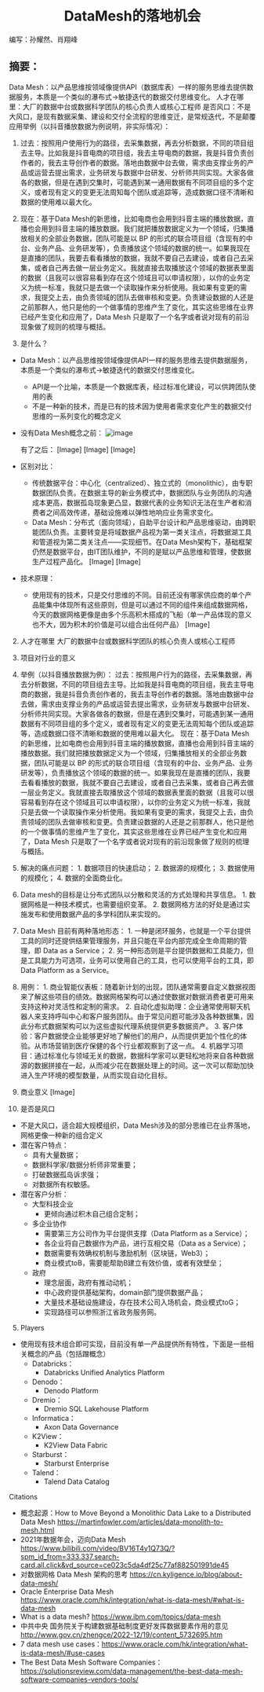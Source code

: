 # <center> DataMesh的落地机会

编写：孙耀然、肖翔峰

摘要：
---
Data Mesh：以产品思维按领域像提供API（数据库表）一样的服务思维去提供数据服务，本质是一个类似的瀑布式->敏捷迭代的数据交付思维变化。
人才在哪里：大厂的数据中台或数据科学团队的核心负责人或核心工程师
是否风口：不是大风口，是现有数据采集、建设和交付全流程的思维变迁，是常规迭代，不是颠覆
应用举例（以抖音播放数据为例说明，非实际情况）：
1. 过去：按照用户使用行为的路径，去采集数据，再去分析数据，不同的项目组去主导。比如我是抖音电商的项目组，我去主导电商的数据，我是抖音负责创作者的，我去主导创作者的数据。落地由数据中台去做，需求由支撑业务的产品或运营去提出需求，业务研发与数据中台研发、分析师共同实现。大家各做各的数据，但是在遇到交集时，可能遇到某一通用数据有不同项目组的多个定义，或者现有定义的变更无法周知每个团队或追踪等，造成数据口径不清晰和数据的使用难以最大化。
2. 现在：基于Data Mesh的新思维，比如电商也会用到抖音主端的播放数据，直播也会用到抖音主端的播放数据。我们就把播放数据定义为一个领域，归集播放相关的全部业务数据，团队可能是以 BP 的形式的联合项目组（含现有的中台、业务产品、业务研发等），负责播放这个领域的数据的统一。如果我现在是直播的团队，我要去看看播放的数据，我就不要自己去建设，或者自己去采集，或者自己再去做一层业务定义。我就直接去取播放这个领域的数据表里面的数据（且我可以很容易看到存在这个领域且可以申请权限），以你的业务定义为统一标准，我就只是去做一个读取操作来分析使用。我如果有变更的需求，我提交上去，由负责领域的团队去做审核和变更。负责建设数据的人还是之前那群人，他只是他的一个做事情的思维产生了变化，其实这些思维在业界已经产生变化和应用了，Data Mesh 只是取了一个名字或者说对现有的前沿现象做了规则的梳理与概括。

1. 是什么？
  - Data Mesh：以产品思维按领域像提供API一样的服务思维去提供数据服务，本质是一个类似的瀑布式->敏捷迭代的数据交付思维变化。
    - API是一个比喻，本质是一个数据库表，经过标准化建设，可以供跨团队使用的表
    - 不是一种新的技术，而是已有的技术因为使用者需求变化产生的数据交付思维的一系列变化的概念定义
  - 没有Data Mesh概念之前：
![image](https://user-images.githubusercontent.com/118708553/209931693-a3cf19b1-6846-4cd6-8d1c-5c162fe37dc4.png)

    有了之后：
[Image]
[Image]
[Image]
    
  - 区别对比：
    - 传统数据平台：中心化（centralized）、独立式的（monolithic），由专职数据团队负责。在数据主导的新业务模式中，数据团队与业务团队的沟通成本更高，数据孤岛现象更凸显，数据代表的业务知识无法在生产者和消费者之间高效传递，基础设施难以弹性地响应业务需求变化。
    - Data Mesh：分布式（面向领域），自助平台设计和产品思维驱动，由跨职能团队负责。主要转变是将域数据产品视为第一类关注点，将数据湖工具和管道视为第二类关注点——实现细节。在Data Mesh架构下，基础框架仍然是数据平台，由IT团队维护，不同的是赋以产品思维和管理，使数据生产过程产品化。
[Image]
[Image]
  - 技术原理：
    - 使用现有的技术，只是交付思维的不同。目前还没有哪家供应商的单个产品能集中体现所有这些原则，但是可以通过不同的组件来组成数据网格，今天的数据网格更像是由多个乐高积木搭成的飞船（单一产品体现的意义也不大，因为积木的价值是可以组合出任何产品）
[Image]
      
2. 人才在哪里
大厂的数据中台或数据科学团队的核心负责人或核心工程师

3. 项目对行业的意义
  1. 举例（以抖音播放数据为例）：
  过去：按照用户行为的路径，去采集数据，再去分析数据，不同的项目组去主导。比如我是抖音电商的项目组，我去主导电商的数据，我是抖音负责创作者的，我去主导创作者的数据。落地由数据中台去做，需求由支撑业务的产品或运营去提出需求，业务研发与数据中台研发、分析师共同实现。大家各做各的数据，但是在遇到交集时，可能遇到某一通用数据有不同项目组的多个定义，或者现有定义的变更无法周知每个团队或追踪等，造成数据口径不清晰和数据的使用难以最大化。
  现在：基于Data Mesh的新思维，比如电商也会用到抖音主端的播放数据，直播也会用到抖音主端的播放数据。我们就把播放数据定义为一个领域，归集播放相关的全部业务数据，团队可能是以 BP 的形式的联合项目组（含现有的中台、业务产品、业务研发等），负责播放这个领域的数据的统一。如果我现在是直播的团队，我要去看看播放的数据，我就不要自己去建设，或者自己去采集，或者自己再去做一层业务定义。我就直接去取播放这个领域的数据表里面的数据（且我可以很容易看到存在这个领域且可以申请权限），以你的业务定义为统一标准，我就只是去做一个读取操作来分析使用。我如果有变更的需求，我提交上去，由负责领域的团队去做审核和变更。负责建设数据的人还是之前那群人，他只是他的一个做事情的思维产生了变化，其实这些思维在业界已经产生变化和应用了，Data Mesh 只是取了一个名字或者说对现有的前沿现象做了规则的梳理与概括。
  2. 解决的痛点问题：
    1. 数据项目的快速启动；
    2. 数据源的规模化；
    3. 数据使用的规模化；
    4. 数据的全面商业化。
  3. Data mesh的目标是让分布式团队以分散和灵活的方式处理和共享信息。
    1. 数据网格是一种技术模式，也需要组织变革。
    2. 数据网格方法的好处是通过实施发布和使用数据产品的多学科团队来实现的。
  4. Data Mesh 目前有两种落地形态：
    1. 一种是闭环服务，也就是一个平台提供工具的同时还提供结果管理服务，并且只能在平台内部完成全生命周期的管理，即 Data as a Service；
    2. 另一种形态则是平台提供数据和工具能力，但是工具能力为可选项，业务可以使用自己的工具，也可以使用平台的工具，即 Data Platform as a Service。
  5. 用例：
    1. 商业智能仪表板：随着新计划的出现，团队通常需要自定义数据视图来了解这些项目的绩效。数据网格架构可以通过使数据对数据消费者更可用来支持这种对灵活性和定制的需求。 
    2. 自动化虚拟助理：企业通常使用聊天机器人来支持呼叫中心和客户服务团队。由于常见问题可能涉及各种数据集，因此分布式数据架构可以为这些虚拟代理系统提供更多数据资产。
    3. 客户体验：客户数据使企业能够更好地了解他们的用户，从而提供更加个性化的体验。从市场营销到医疗保健的各个行业都观察到了这一点。
    4. 机器学习项目：通过标准化与领域无关的数据，数据科学家可以更轻松地将来自各种数据源的数据拼接在一起，从而减少花在数据处理上的时间。这一次可以帮助加快进入生产环境的模型数量，从而实现自动化目标。
  6. 商业意义
[Image]
  
4. 是否是风口
  - 不是大风口，适合超大规模组织，Data Mesh涉及的部分思维已在业界落地，网格更像一种新的组合定义
  - 潜在客户特点：
    - 具有大量数据；
    - 数据科学家/数据分析师非常重要；
    - 打破数据孤岛诉求强；
    - 对数据所有权敏感。
  - 潜在客户分析：
    - 大型科技企业
      - 更倾向通过积木自己组合定制；
    - 多企业协作
      - 需要第三方公司作为平台提供支撑（Data Platform as a Service）；
      - 各企业将自己数据作为产品，进行互相交易（Data as a Service）；
      - 数据需要有效确权机制与激励机制（区块链，Web3）；
      - 商业模式toB，需要能帮助B建立有效价值，或者有效壁垒；
    - 政府
      - 理念层面，政府有推动动机；
      - 中心政府提供基础架构，domain部门提供数据产品；
      - 大量技术基础设施建设，存在技术公司入场机会，商业模式toG；
      - 实现路径可以参照浙江省政务服务网。
5. Players
  - 使用现有技术组合即可实现，目前没有单一产品提供所有特性，下面是一些相关概念的产品（包括蹭概念）
    - Databricks：
      - Databricks Unified Analytics Platform
    - Denodo：
      -  Denodo Platform
    - Dremio：
      - Dremio SQL Lakehouse Platform
    - Informatica：
      - Axon Data Governance
    - K2View：
      - K2View Data Fabric
    - Starburst：
      - Starburst Enterprise
    - Talend：
      - Talend Data Catalog
  
Citations
- 概念起源：How to Move Beyond a Monolithic Data Lake to a Distributed Data Mesh https://martinfowler.com/articles/data-monolith-to-mesh.html
- 2021年数据年会，迈向Data Mesh https://www.bilibili.com/video/BV16T4y1Q73Q/?spm_id_from=333.337.search-card.all.click&vd_source=ce023c5da4df25c77af882501991de45
- 对数据网格 Data Mesh 架构的思考 https://cn.kyligence.io/blog/about-data-mesh/
- Oracle Enterprise Data Mesh https://www.oracle.com/hk/integration/what-is-data-mesh/#what-is-data-mesh
- What is a data mesh? https://www.ibm.com/topics/data-mesh
- 中共中央 国务院关于构建数据基础制度更好发挥数据要素作用的意见 http://www.gov.cn/zhengce/2022-12/19/content_5732695.htm
- 7 data mesh use cases：https://www.oracle.com/hk/integration/what-is-data-mesh/#use-cases
- The Best Data Mesh Software Companies： https://solutionsreview.com/data-management/the-best-data-mesh-software-companies-vendors-tools/
